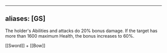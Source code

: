 
---
aliases: [GS]
---
The holder's Abilities and attacks do 20% bonus damage. If the target has more than 1600 maximum Health, the bonus increases to 60%.

[[Sword]] + [[Bow]]
